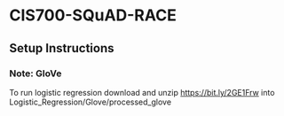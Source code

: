 # CIS700-SQuAD-RACE

## Setup Instructions
### Note: GloVe
To run logistic regression download and unzip https://bit.ly/2GE1Frw into Logistic_Regression/Glove/processed_glove
